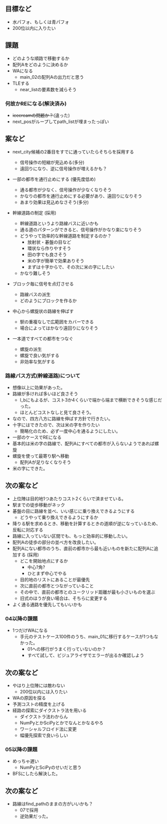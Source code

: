 ## 目標など
- 水パフォ、もしくは青パフォ
- 200位以内に入りたい

## 課題
- どのような順路で移動するか
- 配列Aをどのように決めるか
- WAになる
  - main_02の配列Aの出力だと思う
- TLEする
  - near_listの要素数を減らそう

### 何故かREになる(解決済み)
- ~~icecreamの問題か？~~(違った)
- next_posがループしてpath_listが埋まったっぽい

## 案など
- next_city候補の2番目をすでに通っていたらそちらを採用する
  - 信号操作の短縮が見込める(多分)
  - 遠回りになり、逆に信号操作が増えるかも？

- 一部の都市を通行止めにする (優先度低め)
  - 通る都市が少なく、信号操作が少なくなりそう
  - かなりの都市を通行止めにする必要があり、遠回りになりそう
  - あまり効果は見込めなさそう(多分)

- 幹線道路の制定 (採用)
  - 幹線道路というより路線バスに近いかも
  - 通る道のパターンができると、信号操作がかなり楽になりそう
  - どうやって効率的な幹線道路を制定するのか？
    - 放射状・碁盤の目など
    - 環状なら作りやすそう
    - 田の字でも良さそう
    - 米の字が簡単で効果ありそう
    - まずは十字からで、その次に米の字にしたい
  - かなり難しそう

- ブロック毎に信号を点灯させる
  - 路線バスの派生
  - どのようにブロックを作るか

- 中心から螺旋状の路線を伸ばす
  - 駅の重複なしで広範囲をカバーできる
  - 場合によってはかなり遠回りになりそう

- 一本道ですべての都市をつなぐ
  - 螺旋の派生
  - 螺旋で良い気がする
  - 非効率な気がする


### 路線バス方式(幹線道路)について
- 想像以上に効果があった。
- 路線が多ければ多いほど良さそう
  - l_bにもよるが、コスト3か4くらいで端から端まで横断できそうな感じだった。
  - ほとんどコストなしと見て良さそう。
- なので、四方八方に路線を伸ばす方針で行きたい。
- 十字にはできたので、次は米の字を作りたい
  - 簡略化のため、必ず一度中心を通るようにしたい。
- 一部のケースでREになる
- 基本的は米の字の路線で、配列Aにすべての都市が入らないようであれば螺旋
- 螺旋を使って最寄り駅へ移動
  - 配列Aが足りなくなりそう
- 米の字にできた。

## 次の案など
- 上位陣は目的地1つあたりコスト2くらいで済ませている。
- 駅までの徒歩移動がネック
- 碁盤の目に路線を並べ、いい感じに乗り換えできるようにする
  - どうやって乗り換えできるようにするか
- 降りる駅を求めるとき、移動を計算するときの道順が逆になっているため、反転に対応する
- 路線に入っていない区間でも、もっと効率的に移動したい。
- 配列Aの徒歩の部分の並べ方を改良したい。
- 配列Aにない都市のうち、直前の都市から最も近いものを新たに配列Aに追加する (採用)
  - どこを開始地点にするか
    - 中心?角?
    - ひとまず中心でやる
  - 目的地のリストにあることが最優先
  - 次に直前の都市とつながっていること
  - その中で、直前の都市とのユークリッド距離が最も小さいものを選ぶ
  - 旧式のほうが良い場合は、そちらに変更する
- よく通る通路を優先してもいいかも

### 04以降の課題
- 1つだけWAになる
  - 手元のテストケース100件のうち、main_01に移行するケースが1つもなかった。
    - 01への移行がうまく行っていないのか？
    - すべて試して、ビジュアライザでエラーが出るか確認しよう

## 次の案など
- やはり上位陣には敵わない
  - 200位以内には入りたい
- WAの原因を探る
- 予測コストの精度を上げる
- 経路の探索にダイクストラ法を用いる
  - ダイクストラ法わからん
  - NumPyとかSciPyとかでなんとかなるやろ
  - ワーシャルフロイド法に変更
  - 幅優先探索で良いらしい

### 05以降の課題
- めっちゃ遅い
  - NumPyとSciPyのせいだと思う
- BFSにしたら解決した。

## 次の案など
- 路線はfind_pathのままの方がいいかも？
  - 07で採用
  - 逆効果だった。